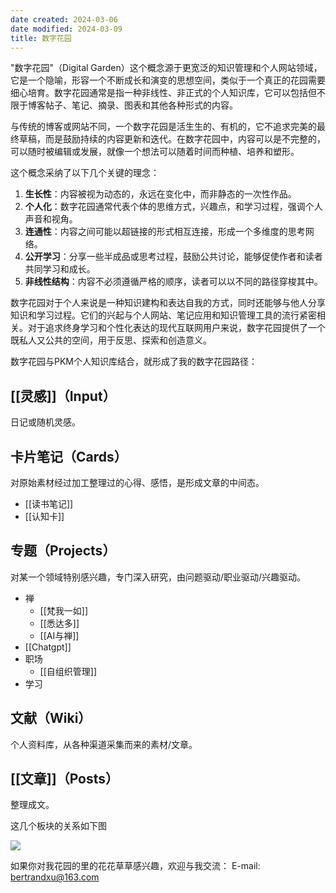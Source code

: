 ```yaml
---
date created: 2024-03-06
date modified: 2024-03-09
title: 数字花园
---
```


"数字花园"（Digital Garden）这个概念源于更宽泛的知识管理和个人网站领域，它是一个隐喻，形容一个不断成长和演变的思想空间，类似于一个真正的花园需要细心培育。数字花园通常是指一种非线性、非正式的个人知识库，它可以包括但不限于博客帖子、笔记、摘录、图表和其他各种形式的内容。

与传统的博客或网站不同，一个数字花园是活生生的、有机的，它不追求完美的最终草稿，而是鼓励持续的内容更新和迭代。在数字花园中，内容可以是不完整的，可以随时被编辑或发展，就像一个想法可以随着时间而种植、培养和塑形。

这个概念采纳了以下几个关键的理念：

1. **生长性**：内容被视为动态的，永远在变化中，而非静态的一次性作品。
2. **个人化**：数字花园通常代表个体的思维方式，兴趣点，和学习过程，强调个人声音和视角。
3. **连通性**：内容之间可能以超链接的形式相互连接，形成一个多维度的思考网络。
4. **公开学习**：分享一些半成品或思考过程，鼓励公共讨论，能够促使作者和读者共同学习和成长。
5. **非线性结构**：内容不必须遵循严格的顺序，读者可以以不同的路径穿梭其中。

数字花园对于个人来说是一种知识建构和表达自我的方式，同时还能够与他人分享知识和学习过程。它们的兴起与个人网站、笔记应用和知识管理工具的流行紧密相关。对于追求终身学习和个性化表达的现代互联网用户来说，数字花园提供了一个既私人又公共的空间，用于反思、探索和创造意义。

数字花园与PKM个人知识库结合，就形成了我的数字花园路径：
##  [[灵感]]（Input） 
日记或随机灵感。
## 卡片笔记（Cards）
对原始素材经过加工整理过的心得、感悟，是形成文章的中间态。
- [[读书笔记]]
- [[认知卡]]

## 专题（Projects）
对某一个领域特别感兴趣，专门深入研究，由问题驱动/职业驱动/兴趣驱动。
- 禅
	- [[梵我一如]]
	- [[悉达多]]
	- [[AI与禅]]
- [[Chatgpt]]
- 职场
	- [[自组织管理]]
- 学习

## 文献（Wiki）
个人资料库，从各种渠道采集而来的素材/文章。

## [[文章]]（Posts）
整理成文。

这几个板块的关系如下图

![](https://pic.imgdb.cn/item/65ec619e9f345e8d032c30ce.jpg)


如果你对我花园的里的花花草草感兴趣，欢迎与我交流：
E-mail: bertrandxu@163.com
